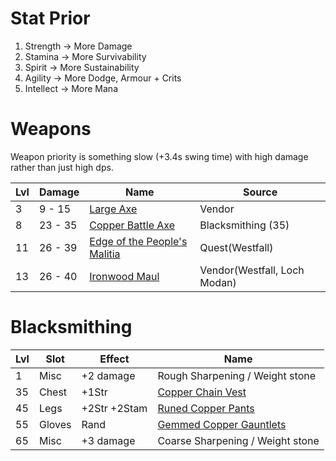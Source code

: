 # Stat Prior

1. Strength -> More Damage
2. Stamina -> More Survivability
3. Spirit -> More Sustainability
4. Agility -> More Dodge, Armour + Crits
5. Intellect -> More Mana

# Weapons
Weapon priority is something slow (+3.4s swing time) with high damage rather than just high dps.

| Lvl | Damage | Name | Source |
| --- | --- | --- | --- |
| 3 | 9 - 15 | [Large Axe](https://classic.wowhead.com/item=2491/large-axe) | Vendor |
| 8 | 23 - 35 | [Copper Battle Axe](https://classic.wowhead.com/item=3488/copper-battle-axe) | Blacksmithing (35) |
| 11 | 26 - 39 | [Edge of the People's Malitia](https://classic.wowhead.com/item=1566/edge-of-the-peoples-militia) | Quest(Westfall) |
| 13 | 26 - 40 | [Ironwood Maul](https://classic.wowhead.com/item=4777/ironwood-maul) | Vendor(Westfall, Loch Modan) |

# Blacksmithing

| Lvl | Slot | Effect | Name |
| --- | --- | --- | --- |
| 1 | Misc | +2 damage | Rough Sharpening / Weight stone |
| 35 | Chest | +1Str | [Copper Chain Vest](https://classic.wowhead.com/item=3471/copper-chain-vest) |
| 45 | Legs | +2Str +2Stam | [Runed Copper Pants](https://classic.wowhead.com/spell=3324/runed-copper-pants) |
| 55 | Gloves | Rand | [Gemmed Copper Gauntlets](https://classic.wowhead.com/spell=3325/gemmed-copper-gauntlets) |
| 65 | Misc | +3 damage | Coarse Sharpening / Weight stone |

